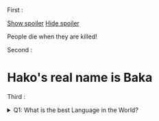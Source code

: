 First : 


<div class="forum-post">
    <a href="#hide" class="hide btn" id="hide">Show spoiler</a>
    <a href="#show" class="show btn" id="show">Hide spoiler</a>
    <div class="spoiler">
      <p class="spoiler-content">People die when they are killed!</p>
    </div>
</div>

Second :

<h1> Hako's real name is <span class="spoiler2">Baka</span> </h1>

Third : 

<details> 
  <summary>Q1: What is the best Language in the World? </summary>
   A1: JavaScript 
</details>
